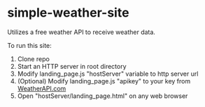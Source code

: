 # simple-weather-site
Utilizes a free weather API to receive weather data.

To run this site:
  1. Clone repo
  2. Start an HTTP server in root directory
  3. Modify landing_page.js "hostServer" variable to http server url
  4. (Optional) Modify landing_page.js "apikey" to your key from [WeatherAPI.com](https://www.weatherapi.com/)
  5. Open "hostServer/landing_page.html" on any web browser
